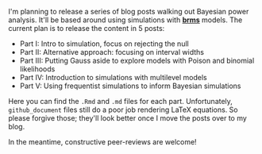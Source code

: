I'm planning to release a series of blog posts walking out Bayesian power analysis. It'll be based around using simulations with [**brms**](https://github.com/paul-buerkner/brms) models. The current plan is to release the content in 5 posts:

* Part I: Intro to simulation, focus on rejecting the null
* Part II: Alternative approach: focusing on interval widths
* Part III: Putting Gauss aside to explore models with Poison and binomial likelihoods
* Part IV: Introduction to simulations with multilevel models
* Part V: Using frequentist simulations to inform Bayesian simulations

Here you can find the `.Rmd` and `.md` files for each part. Unfortunately, `github_document` files still do a poor job rendering LaTeX equations. So please forgive those; they'll look better once I move the posts over to my blog.

In the meantime, constructive peer-reviews are welcome!
